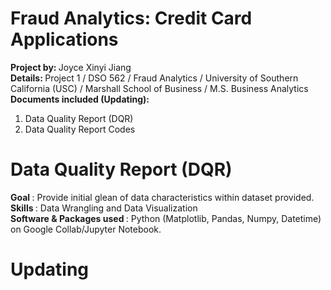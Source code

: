 # Fraud Analytics: Credit Card Applications
<b> Project by: </b> Joyce Xinyi Jiang
<br> 
<b> Details: </b> Project 1 / DSO 562 / Fraud Analytics / University of Southern California (USC) / Marshall School of Business / M.S. Business Analytics
<br>
<b> Documents included (Updating): </b>
<ol>
  <li> Data Quality Report (DQR) </li>
  <li> Data Quality Report Codes </li>
</ol>


# Data Quality Report (DQR)
<b> Goal </b>: Provide initial glean of data characteristics within dataset provided.
<br>
<b> Skills </b>: Data Wrangling and Data Visualization
<br>
<b> Software & Packages used </b>: Python (Matplotlib, Pandas, Numpy, Datetime) on Google Collab/Jupyter Notebook.
<br>

# Updating

